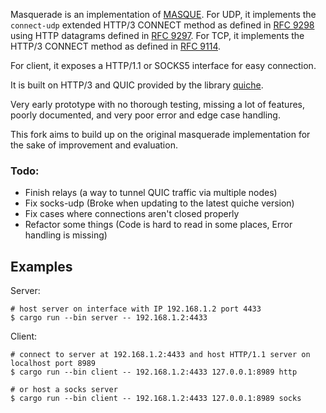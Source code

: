 Masquerade is an implementation of [MASQUE]([https://ietf-wg-masque.github.io/](https://datatracker.ietf.org/wg/masque/about/)). For UDP, it implements the `connect-udp` extended HTTP/3 CONNECT method as defined in [RFC 9298](https://www.rfc-editor.org/rfc/rfc9298.html) using HTTP datagrams defined in [RFC 9297](https://www.rfc-editor.org/rfc/rfc9297.html). For TCP, it implements the HTTP/3 CONNECT method as defined in [RFC 9114](https://www.rfc-editor.org/rfc/rfc9114.html#name-the-connect-method).

For client, it exposes a HTTP/1.1 or SOCKS5 interface for easy connection.

It is built on HTTP/3 and QUIC provided by the library [quiche](https://github.com/cloudflare/quiche).

Very early prototype with no thorough testing, missing a lot of features, poorly documented, and very poor error and edge case handling.

This fork aims to build up on the original masquerade implementation for the sake of improvement and evaluation.

### Todo:
 * Finish relays (a way to tunnel QUIC traffic via multiple nodes)
 * Fix socks-udp (Broke when updating to the latest quiche version)
 * Fix cases where connections aren't closed properly
 * Refactor some things (Code is hard to read in some places, Error handling is missing)

## Examples

Server:
```
# host server on interface with IP 192.168.1.2 port 4433
$ cargo run --bin server -- 192.168.1.2:4433
```

Client: 
```
# connect to server at 192.168.1.2:4433 and host HTTP/1.1 server on localhost port 8989
$ cargo run --bin client -- 192.168.1.2:4433 127.0.0.1:8989 http

# or host a socks server
$ cargo run --bin client -- 192.168.1.2:4433 127.0.0.1:8989 socks
```

